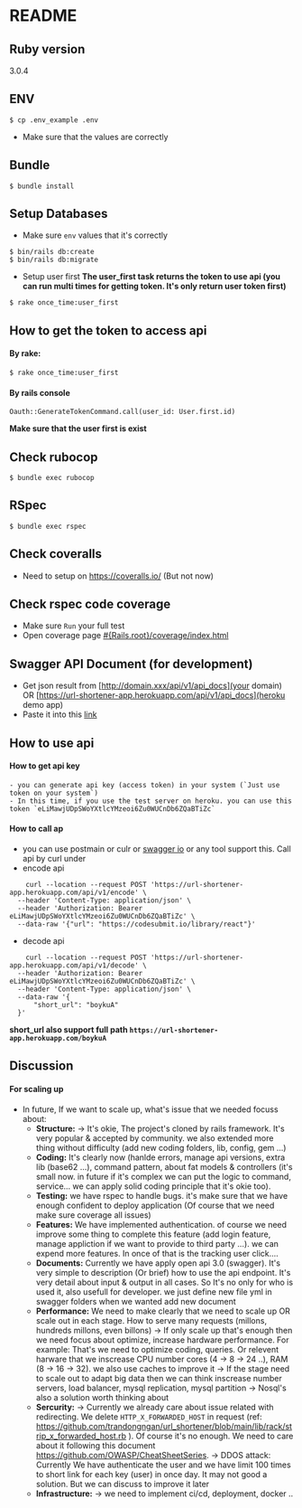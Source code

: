 # README

## Ruby version
  3.0.4

## ENV
  ```command
  $ cp .env_example .env
  ```
  - Make sure that the values are correctly

## Bundle
  ```command
  $ bundle install
  ```
## Setup Databases
  - Make sure `env` values that it's correctly
  ```command
  $ bin/rails db:create
  $ bin/rails db:migrate
  ```

  - Setup user first
  **The user_first task returns the token to use api (you can run multi times for getting token. It's only return user token first)**

  ```command
  $ rake once_time:user_first
  ```

## How to get the token to access api

  #### By rake:

  ```command
  $ rake once_time:user_first
  ```

   #### By rails console
  ```console
  Oauth::GenerateTokenCommand.call(user_id: User.first.id)
  ```
  **Make sure that the user first is exist**

## Check rubocop
```command
$ bundle exec rubocop
```

## RSpec
```command
$ bundle exec rspec
```

## Check coveralls
  - Need to setup on https://coveralls.io/ (But not now)

## Check rspec code coverage
  - Make sure `Run` your full test
  - Open coverage page [#{Rails.root}/coverage/index.html](#{Rails.root}/coverage/index.html)

## Swagger API Document (for development)
  - Get json result from [http://domain.xxx/api/v1/api_docs](your domain) OR [https://url-shortener-app.herokuapp.com/api/v1/api_docs](heroku demo app)
  - Paste it into this [link](https://editor.swagger.io/)

## How to use api
  #### How to get api key
    - you can generate api key (access token) in your system (`Just use token on your system`)
    - In this time, if you use the test server on heroku. you can use this token `eLiMawjUDpSWoYXtlcYMzeoi6Zu0WUCnDb6ZQaBTiZc`
  #### How to call ap
  - you can use postmain or culr or [swagger io](https://editor.swagger.io/) or any tool support this. Call api by curl under
  - encode api
  ```command
      curl --location --request POST 'https://url-shortener-app.herokuapp.com/api/v1/encode' \
    --header 'Content-Type: application/json' \
    --header 'Authorization: Bearer eLiMawjUDpSWoYXtlcYMzeoi6Zu0WUCnDb6ZQaBTiZc' \
    --data-raw '{"url": "https://codesubmit.io/library/react"}'
  ```

  - decode api
  ```command
      curl --location --request POST 'https://url-shortener-app.herokuapp.com/api/v1/decode' \
    --header 'Authorization: Bearer eLiMawjUDpSWoYXtlcYMzeoi6Zu0WUCnDb6ZQaBTiZc' \
    --header 'Content-Type: application/json' \
    --data-raw '{
        "short_url": "boykuA"
    }'
  ```
  **short_url also support full path `https://url-shortener-app.herokuapp.com/boykuA`**


## Discussion
  #### For scaling up
  - In future, If we want to scale up, what's issue that we needed focuss about:
    + **Structure:** -> It's okie, The project's cloned by rails framework. It's very popular & accepted by community. we also extended more thing without difficulty (add new coding folders, lib, config, gem ...)
    + **Coding:** It's clearly now (hanlde errors, manage api versions, extra lib (base62 ...), command pattern, about fat models & controllers (it's small now. in future if it's complex we can put the logic to command, service... we can apply solid coding principle that it's okie too).
    + **Testing:** we have rspec to handle bugs. it's make sure that we have enough confident to deploy application (Of course that we need make sure coverage all issues)
    + **Features:** We have implemented authentication. of course we need improve some thing to complete this feature (add login feature, manage appliction if we want to provide to third party ...). we can expend more features. In once of that is the tracking user click....
    + **Documents:** Currently we have apply open api 3.0 (swagger). It's very simple to description (Or brief) how to use the api endpoint. It's very detail about input & output in all cases. So It's no only for who is used it, also usefull for developer. we just define new file yml in swagger folders when we wanted add new document
    + **Performance:** We need to make clearly that we need to scale up OR scale out in each stage. How to serve many requests (millons, hundreds millons, even billons)
      -> If only scale up that's enough then we need focus about optimize, increase hardware performance. For example: That's we need to optimize coding, queries. Or relevent harware that we inscrease CPU number cores (4 -> 8 -> 24 ..), RAM (8 -> 16 -> 32). we also use caches to improve it
      -> If the stage need to scale out to adapt big data then we can think inscrease number servers, load balancer, mysql replication, mysql partition
      -> Nosql's also a solution worth thinking about
    + **Sercurity:**
      -> Currently we already care about issue related with redirecting. We delete `HTTP_X_FORWARDED_HOST` in request (ref: https://github.com/trandongngan/url_shortener/blob/main/lib/rack/strip_x_forwarded_host.rb ). Of course it's no enough. We need to care about it following this document https://github.com/OWASP/CheatSheetSeries. 
      -> DDOS attack: Currently We have authenticate the user and we have limit 100 times to short link for each key (user) in once day. It may not good a solution. But we can discuss to improve it later 
    + **Infrastructure:** -> we need to implement ci/cd, deployment, docker ..

    



